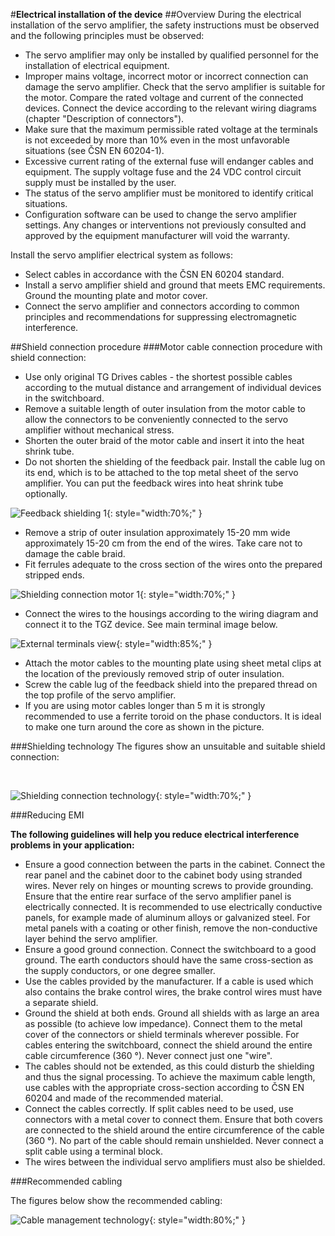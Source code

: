 #**Electrical installation of the device**
##Overview
During the electrical installation of the servo amplifier, the safety instructions must be observed and the following principles must be observed:

- The servo amplifier may only be installed by qualified personnel for the installation of electrical equipment.
- Improper mains voltage, incorrect motor or incorrect connection can damage the servo amplifier. Check that the servo amplifier is suitable for the motor. Compare the rated voltage and current of the connected devices. Connect the device according to the relevant wiring diagrams (chapter "Description of connectors").
- Make sure that the maximum permissible rated voltage at the terminals is not exceeded by more than 10% even in the most unfavorable situations (see ČSN EN 60204-1).
- Excessive current rating of the external fuse will endanger cables and equipment. The supply voltage fuse and the 24 VDC control circuit supply must be installed by the user.
- The status of the servo amplifier must be monitored to identify critical situations.
- Configuration software can be used to change the servo amplifier settings. Any changes or interventions not previously consulted and approved by the equipment manufacturer will void the warranty.

Install the servo amplifier electrical system as follows:

- Select cables in accordance with the ČSN EN 60204 standard.
- Install a servo amplifier shield and ground that meets EMC requirements. Ground the mounting plate and motor cover.
- Connect the servo amplifier and connectors according to common principles and recommendations for suppressing electromagnetic interference.

##Shield connection procedure
###Motor cable connection procedure with shield connection:

- Use only original TG Drives cables - the shortest possible cables according to the mutual distance and arrangement of individual devices in the switchboard.
- Remove a suitable length of outer insulation from the motor cable to allow the connectors to be conveniently connected to the servo amplifier without mechanical stress.
- Shorten the outer braid of the motor cable and insert it into the heat shrink tube.
- Do not shorten the shielding of the feedback pair.
  Install the cable lug on its end, which is to be attached to the top metal sheet of the servo amplifier.
  You can put the feedback wires into heat shrink tube optionally.
  
![Feedback shielding 1](../../../../source/img/TGZ-S-48-100O_shielding2.webp){: style="width:70%;" }
  
- Remove a strip of outer insulation approximately 15-20 mm wide approximately 15-20 cm from the end of the wires.
  Take care not to damage the cable braid.
- Fit ferrules adequate to the cross section of the wires onto the prepared stripped ends.

![Shielding connection motor 1](../../../../source/img/TGZ-S-48-100O_shielding1.webp){: style="width:70%;" }

- Connect the wires to the housings according to the wiring diagram and connect it to the TGZ device.
  See main terminal image below.

![External terminals view](../../../../source/img/TGZ-S-48-100_250Oterm.webp){: style="width:85%;" }

- Attach the motor cables to the mounting plate using sheet metal clips at the location of the previously removed strip of outer insulation.
- Screw the cable lug of the feedback shield into the prepared thread on the top profile of the servo amplifier.
- If you are using motor cables longer than 5 m it is strongly recommended to use a ferrite toroid on the phase conductors.
  It is ideal to make one turn around the core as shown in the picture.

###Shielding technology
The figures show an unsuitable and suitable shield connection:

<br>

![Shielding connection technology](../../../../source/img/cableShielding4.en.png){: style="width:70%;" }

###Reducing EMI

**The following guidelines will help you reduce electrical interference problems in your application:**

- Ensure a good connection between the parts in the cabinet. Connect the rear panel and the cabinet door to the cabinet body using stranded wires. Never rely on hinges or mounting screws to provide grounding. Ensure that the entire rear surface of the servo amplifier panel is electrically connected. It is recommended to use electrically conductive panels, for example made of aluminum alloys or galvanized steel. For metal panels with a coating or other finish, remove the non-conductive layer behind the servo amplifier.
- Ensure a good ground connection. Connect the switchboard to a good ground. The earth conductors should have the same cross-section as the supply conductors, or one degree smaller.
- Use the cables provided by the manufacturer. If a cable is used which also contains the brake control wires, the brake control wires must have a separate shield.
- Ground the shield at both ends. Ground all shields with as large an area as possible (to achieve low impedance). Connect them to the metal cover of the connectors or shield terminals wherever possible. For cables entering the switchboard, connect the shield around the entire cable circumference (360 °). Never connect just one "wire".
- The cables should not be extended, as this could disturb the shielding and thus the signal processing. To achieve the maximum cable length, use cables with the appropriate cross-section according to ČSN EN 60204 and made of the recommended material.
- Connect the cables correctly. If split cables need to be used, use connectors with a metal cover to connect them. Ensure that both covers are connected to the shield around the entire circumference of the cable (360 °). No part of the cable should remain unshielded. Never connect a split cable using a terminal block.
- The wires between the individual servo amplifiers must also be shielded.

###Recommended cabling

The figures below show the recommended cabling:

![Cable management technology](../../../../source/img/cableMan.en.png){: style="width:80%;" }